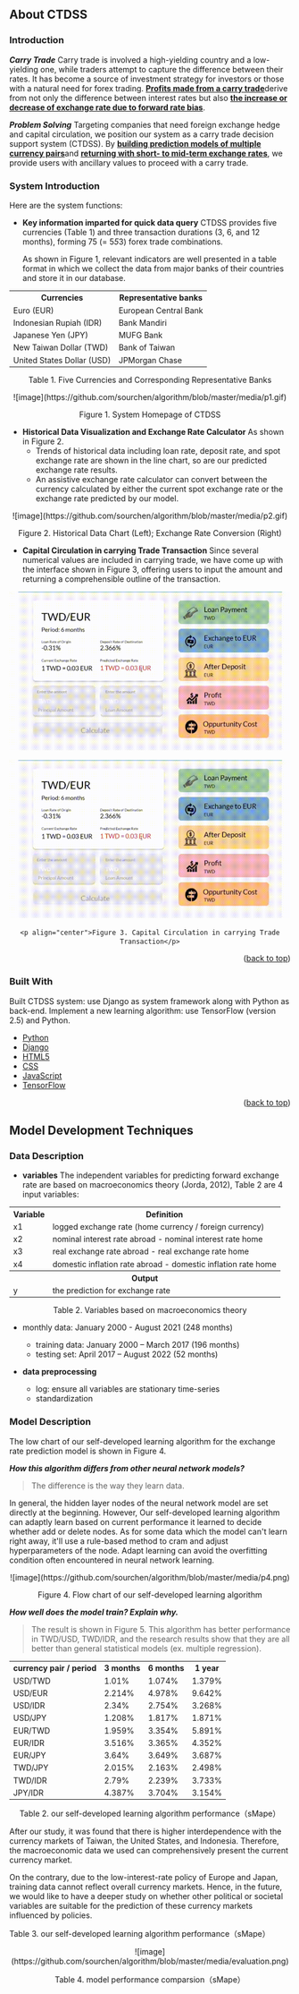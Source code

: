## About CTDSS

### Introduction

***Carry Trade***
Carry trade is involved a high-yielding country and a low-yielding one, while traders attempt to capture the difference between their rates. It has become a source of investment strategy for investors or those with a natural need for forex trading. <b><u>Profits made from a carry trade</u></b>derive from not only the difference between interest rates but also <b><u>the increase or decrease of exchange rate due to forward rate bias</u></b>. 

***Problem Solving***
Targeting companies that need foreign exchange hedge and capital circulation, we position our system as a carry trade decision support system (CTDSS). By <b><u>building prediction models of multiple currency pairs</u></b>and <b><u>returning with short- to mid-term exchange rates</u></b>, we provide users with ancillary values to proceed with a carry trade.

### System Introduction

Here are the system functions:

* **Key information imparted for quick data query**
CTDSS provides five currencies (Table 1) and three transaction durations (3, 6, and 12 months), forming 75 (= 5*5*3) forex trade combinations. 

	As shown in Figure 1, relevant indicators are well presented in a table format in which we collect the data from major banks of their countries and store it in our database.

<div align="center">
<table>
	<tr><th>Currencies</th><th>Representative banks</th></tr>
	<tr> <td>Euro (EUR)</td><td>European Central Bank</td></tr>
	<tr> <td>Indonesian Rupiah (IDR)</td><td>Bank Mandiri</td></tr>
	<tr> <td>Japanese Yen (JPY)</td><td>MUFG Bank</td></tr>
	<tr> <td>New Taiwan Dollar (TWD)</td><td>Bank of Taiwan</td></tr>
	<tr> <td>United States Dollar (USD)</td><td>JPMorgan Chase</td></tr>
</table>
<p>Table 1. Five Currencies and Corresponding Representative Banks</p>
</div>

<div align="center">
![image](https://github.com/sourchen/algorithm/blob/master/media/p1.gif)
<p align="center">Figure 1. System Homepage of CTDSS</p>
</div>

* **Historical Data Visualization and Exchange Rate Calculator**
 As shown in Figure 2.
	* Trends of historical data including loan rate, deposit rate, and spot exchange rate are shown in the line chart, so are our predicted exchange rate results.
	* An assistive exchange rate calculator can convert between the currency calculated by either the current spot exchange rate or the exchange rate predicted by our model.

<div align="center">
![image](https://github.com/sourchen/algorithm/blob/master/media/p2.gif)
<p align="center">Figure 2. Historical Data Chart (Left); Exchange Rate Conversion (Right)</p>
</div>

* **Capital Circulation in carrying Trade Transaction**
Since several numerical values are included in carrying trade, we have come up with the interface shown in Figure 3, offering users to input the amount and returning a comprehensible outline of the transaction. 

![image](https://github.com/sourchen/algorithm/blob/master/media/p3.gif)

<p align="center">
  <img src="https://github.com/sourchen/algorithm/blob/master/media/p3.gif?raw=true" alt="Sublime's custom image"/>
</p>
<div align="center">
	

	<p align="center">Figure 3. Capital Circulation in carrying Trade Transaction</p>
</div>

<p align="right">(<a href="#top">back to top</a>)</p>

### Built With

Built CTDSS system: use Django as system framework along with Python as back-end.
Implement a new learning algorithm: use TensorFlow (version 2.5) and Python.


* [Python](https://www.python.org)
* [Django](https://www.djangoproject.com)
* [HTML5](https://html5.org)
* [CSS](https://www.w3.org)
* [JavaScript](https://www.javascript.com)
* [TensorFlow](https://www.tensorflow.org)

<p align="right">(<a href="#top">back to top</a>)</p>

## Model Development Techniques

### Data Description

- **variables**
The independent variables for predicting forward exchange rate are based on macroeconomics theory (Jorda, 2012), Table 2 are 4 input variables: 

<div align="center">
<table>
	<tr><th>Variable</th><th>Definition</th></tr>
	<tr> <td>x1</td><td>logged exchange rate (home currency / foreign currency)</td></tr>
	<tr> <td>x2</td><td>nominal interest rate abroad - nominal interest rate home</td></tr>
	<tr> <td>x3</td><td>real exchange rate abroad - real exchange rate home</td></tr>
	<tr> <td>x4</td><td>domestic inflation rate abroad - domestic inflation rate home</td></tr>
	<tr><th colspan="3">Output</th></tr>
	<tr> <td>y</td><td>the prediction for exchange rate</td></tr>
</table>
<p align="center">Table 2. Variables based on macroeconomics theory</p>
</div>

- monthly data: January 2000 - August 2021 (248 months)
	- training data: January 2000 – March 2017 (196 months)
	- testing set: April  2017 – August 2022 (52 months)

- **data preprocessing**
	* log: ensure all variables are stationary time-series
	* standardization
	
### Model Description
The low chart of our self-developed learning algorithm for the exchange rate prediction model is shown in Figure 4.

***How this algorithm differs from other neural network models?***
>The difference is the way they learn data.
>
In general, the hidden layer nodes of the neural network model are set directly at the beginning. However, Our self-developed learning algorithm can adaptly learn based on current performance it learned to decide whether add or delete nodes. As for some data which the model can't learn right away, it'll use a rule-based method to cram and adjust hyperparameters of the node. Adapt learning can avoid the overfitting condition often encountered in neural network learning.

<div align="center">
![image](https://github.com/sourchen/algorithm/blob/master/media/p4.png)
<p align="center">Figure 4. Flow chart of our self-developed learning algorithm</p>
</div>

***How well does the model train? Explain why.***
>The result is shown in Figure 5. This algorithm has better performance in TWD/USD, TWD/IDR, and the research results show that they are all better than general statistical models (ex. multiple regression).

<div align="center">
<table>
	<tr><th>currency pair / period</th><th>3 months</th><th>6 months</th><th>1 year</th></tr>
	<tr> <td>USD/TWD</td><td>1.01%</td><td>1.074%</td><td>1.379%</td></tr>
	<tr> <td>USD/EUR</td><td>2.214%</td><td>4.978%</td>
	<td>9.642%</td></tr>
	<tr> <td>USD/IDR</td><td>2.34%</td><td>2.754%</td><td>3.268%</td></tr>
	<tr> <td>USD/JPY</td><td>1.208%</td><td>1.817%</td><td>1.871%</td></tr>
	<tr> <td>EUR/TWD</td><td>1.959%</td><td>3.354%</td><td>5.891%</td></tr>
	<tr> <td>EUR/IDR</td><td>3.516%</td><td>3.365%</td><td>4.352%</td></tr>
	<tr> <td>EUR/JPY</td><td>3.64%</td><td>3.649%</td><td>3.687%</td></tr>
	<tr> <td>TWD/JPY</td><td>2.015%</td><td>2.163%</td><td>2.498%</td></tr>
	<tr> <td>TWD/IDR</td><td>2.79%</td><td>2.239%</td><td>3.733%</td></tr>
	<tr> <td>JPY/IDR</td><td>4.387%</td><td>3.704%</td><td>3.154%</td></tr>
</table>
<p>Table 2. our self-developed learning algorithm performance（sMape）</p>
</div>

After our study, it was found that there is higher interdependence with the currency markets of Taiwan, the United States, and Indonesia. Therefore, the macroeconomic data we used can comprehensively present the current currency market.

On the contrary, due to the low-interest-rate policy of Europe and Japan, training data cannot reflect overall currency markets. Hence, in the future, we would like to have a deeper study on whether other political or societal variables are suitable for the prediction of these currency markets influenced by policies.
<p>Table 3. our self-developed learning algorithm performance（sMape）</p>

<div align="center">
![image](https://github.com/sourchen/algorithm/blob/master/media/evaluation.png)
<p align="center">Table 4. model performance comparsion（sMape）</p>
</div>
